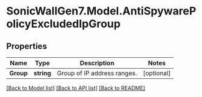 # SonicWallGen7.Model.AntiSpywarePolicyExcludedIpGroup

## Properties

Name | Type | Description | Notes
------------ | ------------- | ------------- | -------------
**Group** | **string** | Group of IP address ranges. | [optional] 

[[Back to Model list]](../README.md#documentation-for-models) [[Back to API list]](../README.md#documentation-for-api-endpoints) [[Back to README]](../README.md)

